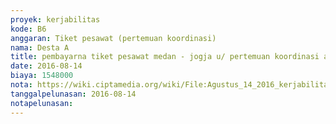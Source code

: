 ```yaml
---
proyek: kerjabilitas
kode: B6
anggaran: Tiket pesawat (pertemuan koordinasi)
nama: Desta A
title: pembayarna tiket pesawat medan - jogja u/ pertemuan koordinasi a.n akbar p
date: 2016-08-14
biaya: 1548000
nota: https://wiki.ciptamedia.org/wiki/File:Agustus_14_2016_kerjabilitas_B6_tiket_berangkat_akbar.JPG
tanggalpelunasan: 2016-08-14
notapelunasan:
---
```

